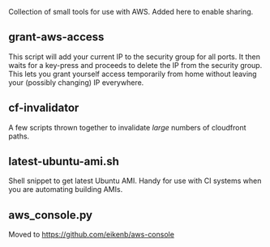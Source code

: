 Collection of small tools for use with AWS. Added here to enable sharing.

grant-aws-access
------------------
This script will add your current IP to the security group for all ports. It
then waits for a key-press and proceeds to delete the IP from the security
group. This lets you grant yourself access temporarily from home without
leaving your (possibly changing) IP everywhere.

cf-invalidator
--------------
A few scripts thrown together to invalidate _large_ numbers of cloudfront
paths.

latest-ubuntu-ami.sh
--------------------
Shell snippet to get latest Ubuntu AMI. Handy for use with CI systems when you
are automating building AMIs.

aws_console.py
--------------------------------------
Moved to https://github.com/eikenb/aws-console


